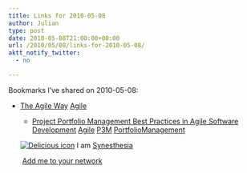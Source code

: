 ```yaml
---
title: Links for 2010-05-08
author: Julian
type: post
date: 2010-05-08T21:00:00+00:00
url: /2010/05/08/links-for-2010-05-08/
aktt_notify_twitter:
  - no

---
```

Bookmarks I&#8217;ve shared on 2010-05-08:

  * [The Agile Way][1] 
    [Agile][2] </li> 
    
      * [Project Portfolio Management Best Practices in Agile Software Development][3] 
        [Agile][2] [P3M][4] [PortfolioManagement][5] </li> </ul> 
        
        <p class="deliciouslink">
          <a href="http://del.icio.us/synesthesia" title="See all my bookmarks on del.icio.us"><img src="https://www.synesthesia.co.uk/images/deliciousicon.jpg" alt="Delicious icon" /></a>&nbsp;I am <a href="http://del.icio.us/synesthesia" title="See all my bookmarks on del.icio.us">Synesthesia</a>
        </p>
        
        <p class="deliciouslink">
          <a href="http://del.icio.us/network?add=synesthesia" title="Add me to your del.icio.us network"><img src="https://www.synesthesia.co.uk/images/add.gif" alt="" /></a>&nbsp;<a href="http://del.icio.us/network?add=synesthesia" title="Add me to your del.icio.us network">Add me to your network</a>
        </p>

 [1]: http://cut.ms/SJn
 [2]: http://delicious.com/synesthesia/Agile
 [3]: http://bit.ly/b2DPR0
 [4]: http://delicious.com/synesthesia/P3M
 [5]: http://delicious.com/synesthesia/PortfolioManagement